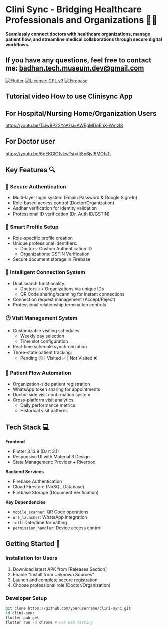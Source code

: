 # Clini Sync - Bridging Healthcare Professionals and Organizations 🏥🤝


**Seamlessly connect doctors with healthcare organizations, manage patient flow, and streamline medical collaborations through secure digital workflows.**


## If you have any questions, feel free to contact me: badhan.tech.museum.dev@gmail.com

[![Flutter](https://img.shields.io/badge/Flutter-3.13.9-blue.svg)](https://flutter.dev)
[![License: GPL v3](https://img.shields.io/badge/License-GPLv3-blue.svg)](https://www.gnu.org/licenses/gpl-3.0)
[![Firebase](https://img.shields.io/badge/Firebase-Emulator%20Ready-orange.svg)](https://firebase.google.com)

## Tutorial video How to use Clinisync App

## For Hospital/Nursing Home/Organization Users
https://youtu.be/Tciw9P22YoA?si=AWEgMDqEhX-WmzI8

## For Doctor user
https://youtu.be/6gEKGlC1vkw?si=tjt5n6jvI6MOfs1t


## Key Features 🔍

### 🔐 Secure Authentication
- Multi-layer login system (Email+Password & Google Sign-In)
- Role-based access control (Doctor/Organization)
- Aadhar verification for identity validation
- Professional ID verification (Dr. Auth ID/GSTIN)

### 👤 Smart Profile Setup
- Role-specific profile creation
- Unique professional identifiers:
  - Doctors: Custom Authentication ID
  - Organizations: GSTIN Verification
- Secure document storage in Firebase

### 🔗 Intelligent Connection System
- Dual search functionality:
  - Doctors ↔ Organizations via unique IDs
  - QR Code sharing/scanning for instant connections
- Connection request management (Accept/Reject)
- Professional relationship termination controls

### 🕒 Visit Management System
- Customizable visiting schedules:
  - Weekly day selection
  - Time slot configuration
- Real-time schedule synchronization
- Three-state patient tracking:
  - Pending 🕒 | Visited ✅ | Not Visited ❌

### 🚀 Patient Flow Automation
- Organization-side patient registration
- WhatsApp token sharing for appointments
- Doctor-side visit confirmation system
- Cross-platform visit analytics:
  - Daily performance metrics
  - Historical visit patterns

## Tech Stack 💻

**Frontend**  
- Flutter 3.13.9 (Dart 3.1)
- Responsive UI with Material 3 Design
- State Management: Provider + Riverpod

**Backend Services**  
- Firebase Authentication
- Cloud Firestore (NoSQL Database)
- Firebase Storage (Document Verification)

**Key Dependencies**  
- `mobile_scanner`: QR Code operations
- `url_launcher`: WhatsApp integration
- `intl`: Date/time formatting
- `permission_handler`: Device access control

## Getting Started 🚀

### Installation for Users
1. Download latest APK from [Releases Section]
2. Enable "Install from Unknown Sources"
3. Launch and complete secure registration
4. Choose professional role (Doctor/Organization)

### Developer Setup
```bash
git clone https://github.com/yourusername/clini-sync.git
cd clini-sync
flutter pub get
flutter run -d chrome # For web testing
